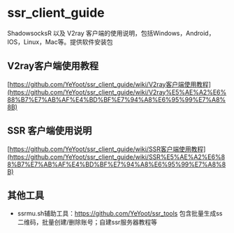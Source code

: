 # ssr_client_guide
ShadowsocksR 以及 V2ray 客户端的使用说明，包括Windows，Android，IOS，Linux，Mac等。提供软件安装包

## V2ray客户端使用教程

[https://github.com/YeYoot/ssr_client_guide/wiki/V2ray客户端使用教程](https://github.com/YeYoot/ssr_client_guide/wiki/V2ray%E5%AE%A2%E6%88%B7%E7%AB%AF%E4%BD%BF%E7%94%A8%E6%95%99%E7%A8%8B)

## SSR 客户端使用说明

[https://github.com/YeYoot/ssr_client_guide/wiki/SSR客户端使用教程](https://github.com/YeYoot/ssr_client_guide/wiki/SSR%E5%AE%A2%E6%88%B7%E7%AB%AF%E4%BD%BF%E7%94%A8%E6%95%99%E7%A8%8B)

## 其他工具

- ssrmu.sh辅助工具：<https://github.com/YeYoot/ssr_tools>
  包含批量生成ss二维码，批量创建/删除账号；自建ssr服务器教程等

